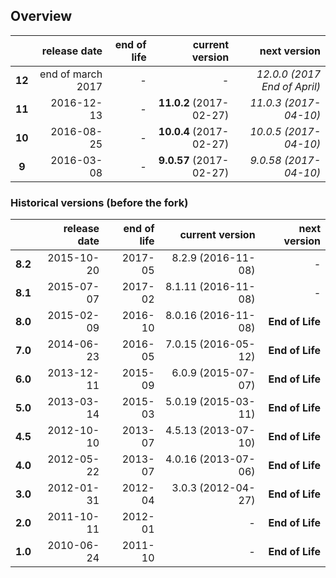 ## Overview

|        | release date      | end of life | current version         | next version
|:------:|------------------:|------------:|------------------------:|---------------------:
| **12** | end of march 2017 | *-*         | *-*                     | *12.0.0 (2017 End of April)*
| **11** | 2016-12-13        | *-*         | **11.0.2** (2017-02-27) | *11.0.3 (2017-04-10)*
| **10** | 2016-08-25        | *-*         | **10.0.4** (2017-02-27) | *10.0.5 (2017-04-10)*
| **9**  | 2016-03-08        | *-*         | **9.0.57** (2017-02-27) | *9.0.58 (2017-04-10)*


### Historical versions (before the fork)
|          | release date   | end of life | current version         | next version
|:--------:|---------------:|------------:|------------------------:|---------------------:
| **8.2**  | 2015-10-20     | 2017-05     | 8.2.9 (2016-11-08)      | *-*
| **8.1**  | 2015-07-07     | 2017-02     | 8.1.11 (2016-11-08)     | *-*
| **8.0**  | 2015-02-09     | 2016-10     | 8.0.16 (2016-11-08)     | **End of Life**
| **7.0**  | 2014-06-23     | 2016-05     | 7.0.15 (2016-05-12)     | **End of Life**
| **6.0**  | 2013-12-11     | 2015-09     | 6.0.9 (2015-07-07)      | **End of Life**
| **5.0**  | 2013-03-14     | 2015-03     | 5.0.19 (2015-03-11)     | **End of Life**
| **4.5**  | 2012-10-10     | 2013-07     | 4.5.13 (2013-07-10)     | **End of Life**
| **4.0**  | 2012-05-22     | 2013-07     | 4.0.16 (2013-07-06)     | **End of Life**
| **3.0**  | 2012-01-31     | 2012-04     | 3.0.3 (2012-04-27)      | **End of Life**
| **2.0**  | 2011-10-11     | 2012-01     | *-*                     | **End of Life**
| **1.0**  | 2010-06-24     | 2011-10     | *-*                     | **End of Life**